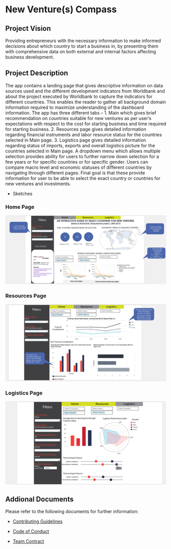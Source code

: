 # New Venture(s) Compass

## Project Vision
Providing entrepreneurs with the necessary information to make informed decisions about which country to start a business in, by presenting them with comprehensive data on both external and internal factors affecting business development.

## Project Description
The app contains a landing page that gives descriptive information on data sources used and the different development indicators from Worldbank and about the project executed by Worldbank to capture the indicators for different countries. This enables the reader to gather all background domain information required to maximize understanding of the dashboard information.
The app has three different tabs – 1. Main which gives brief recommendation on countries suitable for new ventures as per user’s expectations with respect to the cost for starting business and time required for starting business. 2. Resources page gives detailed information regarding financial instruments and labor resource status for the countries selected in Main page. 3. Logistics page gives detailed information regarding status of imports, exports and overall logistics picture for the countries selected in Main page. 
A dropdown menu which allows multiple selection provides ability for users to further narrow down selection for a few years or for specific countries or for specific gender. Users can compare macro level and economic statuses of different countries by navigating through different pages. Final goal is that these provide information for user to be able to select the exact country or countries for new ventures and investments.

- Sketches 
### Home Page
![Home](Sketch-Home.png)

### Resources Page
![Resources](Sketch-Resources.png)

### Logistics Page
![Logistics](Sketch-Logistics.png)

## Addional Documents 
Please refer to the following documents for further information:

- [Contributing Guidelines](https://github.com/sahaavi/New-Venture-s-Compass/blob/main/docs/CONTRIBUTING.md)

- [Code of Conduct](https://github.com/sahaavi/New-Venture-s-Compass/blob/main/docs/CODE_OF_CONDUCT.md)

- [Team Contract](https://github.com/sahaavi/New-Venture-s-Compass/blob/main/docs/team-contract.md)
